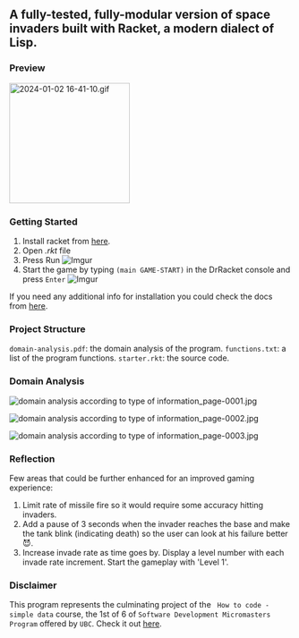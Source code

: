 ## A fully-tested, fully-modular version of space invaders built with Racket, a modern dialect of Lisp.

### Preview

<img src="https://i.imgur.com/817QbYT.gif" title="" alt="2024-01-02 16-41-10.gif" width="215">

### Getting Started

1. Install racket from [here](https://download.racket-lang.org/).
2. Open _.rkt_ file
3. Press Run
   ![Imgur](https://i.imgur.com/lDFHgRD.png)
4. Start the game by typing `(main GAME-START)` in the DrRacket console and press `Enter`
   ![Imgur](https://i.imgur.com/jmp7ENz.png)

If you need any additional info for installation you could check the docs from [here](https://docs.racket-lang.org/pollen/Installation.html).

### Project Structure

`domain-analysis.pdf`: the domain analysis of the program.
`functions.txt`: a list of the program functions.
`starter.rkt`: the source code.

### Domain Analysis

![domain analysis according to type of information_page-0001.jpg](https://i.imgur.com/fTMC4Ct.jpg)

![domain analysis according to type of information_page-0002.jpg](https://i.imgur.com/6ntqsp9.jpg)

![domain analysis according to type of information_page-0003.jpg](https://i.imgur.com/n8uSol8.jpg)

### Reflection

Few areas that could be further enhanced for an improved gaming experience:

1. Limit rate of missile fire so it would require some accuracy hitting invaders.
2. Add a pause of 3 seconds when the invader reaches the base and make the tank blink (indicating death) so the user can look at his failure better 😈.
3. Increase invade rate as time goes by. Display a level number with each invade rate increment. Start the gameplay with 'Level 1'.

### Disclaimer

This program represents the culminating project of the ` How to code - simple data` course, the 1st of 6 of `Software Development Micromasters Program` offered by `UBC`. Check it out [here](https://www.edx.org/masters/micromasters/ubcx-software-development).
